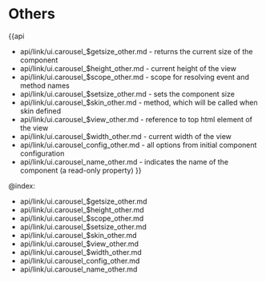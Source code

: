 Others
=======

{{api
- api/link/ui.carousel_$getsize_other.md - returns the current size of the component
- api/link/ui.carousel_$height_other.md - current height of the view
- api/link/ui.carousel_$scope_other.md - scope for resolving event and method names
- api/link/ui.carousel_$setsize_other.md - sets the component size
- api/link/ui.carousel_$skin_other.md - method, which will be called when skin defined
- api/link/ui.carousel_$view_other.md - reference to top html element of the view
- api/link/ui.carousel_$width_other.md - current width of the view
- api/link/ui.carousel_config_other.md - all options from initial component configuration
- api/link/ui.carousel_name_other.md - indicates the name of the component (a read-only property)
}}

@index:
- api/link/ui.carousel_$getsize_other.md
- api/link/ui.carousel_$height_other.md
- api/link/ui.carousel_$scope_other.md
- api/link/ui.carousel_$setsize_other.md
- api/link/ui.carousel_$skin_other.md
- api/link/ui.carousel_$view_other.md
- api/link/ui.carousel_$width_other.md
- api/link/ui.carousel_config_other.md
- api/link/ui.carousel_name_other.md


